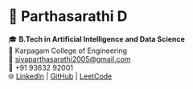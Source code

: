 # 👋 Parthasarathi D

🎓 **B.Tech in Artificial Intelligence and Data Science**  
🏫 Karpagam College of Engineering  
📧 sivaparthasarathi2005@gmail.com  
📱 +91 93632 92001  
🌐 [LinkedIn](#) | [GitHub](#) | [LeetCode](#)
